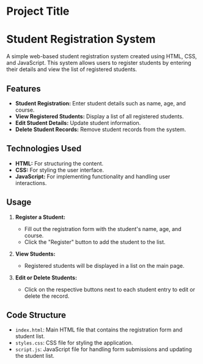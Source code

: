 
# Project Title

# Student Registration System

A simple web-based student registration system created using HTML, CSS, and JavaScript. This system allows users to register students by entering their details and view the list of registered students.

## Features

- **Student Registration:** Enter student details such as name, age, and course.
- **View Registered Students:** Display a list of all registered students.
- **Edit Student Details:** Update student information.
- **Delete Student Records:** Remove student records from the system.

## Technologies Used

- **HTML:** For structuring the content.
- **CSS:** For styling the user interface.
- **JavaScript:** For implementing functionality and handling user interactions.



## Usage

1. **Register a Student:**
   - Fill out the registration form with the student's name, age, and course.
   - Click the "Register" button to add the student to the list.

2. **View Students:**
   - Registered students will be displayed in a list on the main page.

3. **Edit or Delete Students:**
   - Click on the respective buttons next to each student entry to edit or delete the record.

## Code Structure

- `index.html`: Main HTML file that contains the registration form and student list.
- `styles.css`: CSS file for styling the application.
- `script.js`: JavaScript file for handling form submissions and updating the student list.


